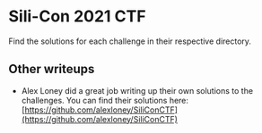 # Sili-Con 2021 CTF
Find the solutions for each challenge in their respective directory.

## Other writeups
* Alex Loney did a great job writing up their own solutions to the challenges. You can find their solutions here: [https://github.com/alexloney/SiliConCTF](https://github.com/alexloney/SiliConCTF)